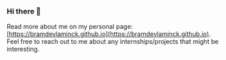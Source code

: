 ### Hi there 👋

Read more about me on my personal page: [https://bramdevlaminck.github.io](https://bramdevlaminck.github.io).  
Feel free to reach out to me about any internships/projects that might be interesting.
